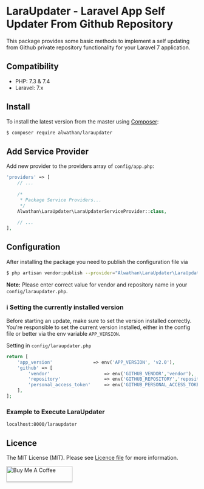 # LaraUpdater - Laravel App Self Updater From Github Repository

This package provides some basic methods to implement a self updating from Github private repository
functionality for your Laravel 7 application. 

## Compatibility

* PHP: 7.3 & 7.4
* Laravel: 7.x
  
## Install

To install the latest version from the master using [Composer](https://getcomposer.org/):
```sh
$ composer require alwathan/laraupdater
```

## Add Service Provider

Add new provider to the providers array of `config/app.php`:

```php
'providers' => [
    // ...
    
    /*
     * Package Service Providers...
     */
    Alwathan\LaraUpdater\LaraUpdaterServiceProvider::class,
    
    // ...
],
```

## Configuration
After installing the package you need to publish the configuration file via
```sh
$ php artisan vendor:publish --provider="Alwathan\LaraUpdater\LaraUpdaterServiceProvider"
```
 
**Note:** Please enter correct value for vendor and repository name in your `config/laraupdater.php`.

### :information_source: Setting the currently installed version

Before starting an update, make sure to set the version installed correctly.
You're responsible to set the current version installed, either in the config file or better via the env variable `APP_VERSION`.


Setting in `config/laraupdater.php`

```php
return [
    'app_version'               => env('APP_VERSION', 'v2.0'),
    'github' => [
        'vendor'                    => env('GITHUB_VENDOR','vendor'),
        'repository'                => env('GITHUB_REPOSITORY','repository'),
        'personal_access_token'     => env('GITHUB_PERSONAL_ACCESS_TOKEN','token_access'),
    ],
];
```
### Example to Execute LaraUpdater

`localhost:8000/laraupdater`

## Licence
The MIT License (MIT). Please see [Licence file](LICENSE) for more information.

<a href="https://www.buymeacoffee.com/alwathan" target="_blank"><img src="https://www.buymeacoffee.com/assets/img/custom_images/orange_img.png" alt="Buy Me A Coffee" style="height: 41px !important;width: 174px !important;box-shadow: 0px 3px 2px 0px rgba(190, 190, 190, 0.5) !important;-webkit-box-shadow: 0px 3px 2px 0px rgba(190, 190, 190, 0.5) !important;" ></a>
